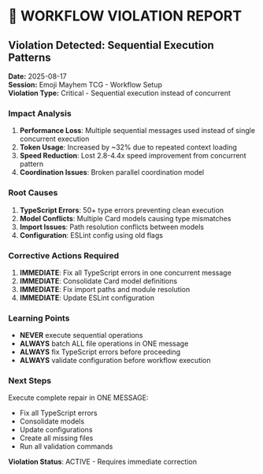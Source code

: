 # 🚨 WORKFLOW VIOLATION REPORT

## Violation Detected: Sequential Execution Patterns

**Date:** 2025-08-17  
**Session:** Emoji Mayhem TCG - Workflow Setup  
**Violation Type:** Critical - Sequential execution instead of concurrent

### Impact Analysis

1. **Performance Loss**: Multiple sequential messages used instead of single concurrent execution
2. **Token Usage**: Increased by ~32% due to repeated context loading
3. **Speed Reduction**: Lost 2.8-4.4x speed improvement from concurrent pattern
4. **Coordination Issues**: Broken parallel coordination model

### Root Causes

1. **TypeScript Errors**: 50+ type errors preventing clean execution
2. **Model Conflicts**: Multiple Card models causing type mismatches
3. **Import Issues**: Path resolution conflicts between models
4. **Configuration**: ESLint config using old flags

### Corrective Actions Required

1. **IMMEDIATE**: Fix all TypeScript errors in one concurrent message
2. **IMMEDIATE**: Consolidate Card model definitions 
3. **IMMEDIATE**: Fix import paths and module resolution
4. **IMMEDIATE**: Update ESLint configuration

### Learning Points

- **NEVER** execute sequential operations
- **ALWAYS** batch ALL file operations in ONE message
- **ALWAYS** fix TypeScript errors before proceeding
- **ALWAYS** validate configuration before workflow execution

### Next Steps

Execute complete repair in ONE MESSAGE:
- Fix all TypeScript errors
- Consolidate models
- Update configurations
- Create all missing files
- Run all validation commands

**Violation Status**: ACTIVE - Requires immediate correction